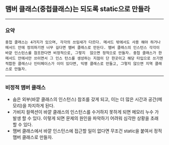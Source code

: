 ## 맴버 클래스(중첩클래스)는 되도록 static으로 만들라

---

### 요약

`중첩 클래스는 4가지가 있으며, 각각의 쓰임새가 다르다. 메서드 밖에서도 사용
해야 하거나 메서드 안에 정의하기엔 너무 길다면 멤버 클래스로 만든다. 멤버
클래스의 인스턴스 각각이 바깥 인스턴스를 참조한다면 비정적으로, 그렇지 
않으면 정적으로 만들자. 중첩 클래스가 한 메서드 안에서만 쓰이면서 그 인스
턴스를 생성하는 지점이 단 한곳이고 해당 타입으로 쓰기엔 적합한 클래스나
인터페이스가 이미 있다면, 익명 클래스로 만들고, 그렇지 않으면 지역 클래스로
만들자.
`

---

### 비정적 맴버 클래스

 - 숨은 외부(바깥 클래스의 인스턴스) 참조를 갖게 되고, 이는 더 많은 시간과
 공간(메모리)을 차지하게 된다.
 - 가비지 컬렉션이 바깥 클래스의 인스턴스를 수거하지 못하게 되면 메모리 누수
 가 발생 할 수 있다. 이렇게 되면 문제의 원인을 파악하기 어려워 심각한 상황을
 초래 할 수 있다.
 - 맴버 클래스에서 바깥 인스턴스에 접근할 일이 없다면 무조건 static을 붙여서
 정적 맴버 클래스로 만들자.
 
  